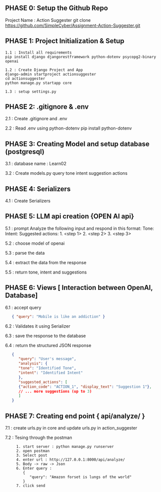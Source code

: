 ## PHASE 0: Setup the Github Repo
   Project Name : Action Suggester
   git clone https://github.com/SimpleCyber/Assignment-Action-Suggester.git



## PHASE 1: Project Initialization & Setup

    1.1 : Install all requirements
    pip install django djangorestframework python-dotenv psycopg2-binary openai

    1.2 : Create Django Project and App
    django-admin startproject actionsuggester 
    cd actionsuggester
    python manage.py startapp core

    1.3 : setup settings.py


## PHASE 2: .gitignore & .env

   2.1 : Create .gitignore and .env

   2.2 : Read .env using python-dotenv pip install python-dotenv



## PHASE 3: Creating Model and setup database (postgresql)

   3.1 : database name : Learn02

   3.2 : Create models.py
            query
            tone
            intent
            suggestion actions




## PHASE 4: Serializers

   4.1 : Create Serializers 


## PHASE 5: LLM api creation {OPEN AI api}

   5.1 : prompt
      Analyze the following input and respond in this format:
      Tone: <tone>
      Intent: <intent>
      Suggested actions:
      1. <step 1>
      2. <step 2>
      3. <step 3>
   
   5.2 : choose model of openai

   5.3 : parse the data

   5.4 : extract the data from the response

   5.5 : return tone, intent and suggestions


## PHASE 6: Views [ Interaction between OpenAI, Database]

   6.1 : accept query
   ``` JSON
      { "query": "Mobile is like an addiction" }
   ```

   6.2 : Validates it using Serializer

   6.3 : save the response to the database

   6.4 : return the structured JSON response
   ``` JSON
      {
         "query": "User's message",
         "analysis": {
         "tone": "Identified Tone",
         "intent": "Identified Intent"
         },
         "suggested_actions": [
         {"action_code": "ACTION_1", "display_text": "Suggestion 1"},
         // ... more suggestions (up to 3)
         ]
      }
   ```


## PHASE 7: Creating end point { api/analyze/ }

   7.1 : create urls.py in core and update urls.py in action_suggester

   7.2 : Tesing through the postman

         1. start server : python manage.py runserver
         2. open postman
         3. Select post
         4. enter url : http://127.0.0.1:8000/api/analyze/
         5. Body -> raw -> Json
         6. Enter query : 
            {
               "query": "Amazon forset is lungs of the world"
            }
         7. click send
   

   





